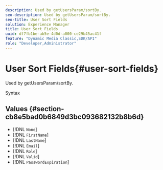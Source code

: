 ```yaml
---
description: Used by getUsersParam/sortBy.
seo-description: Used by getUsersParam/sortBy.
seo-title: User Sort Fields
solution: Experience Manager
title: User Sort Fields
uuid: df7fb1be-ab5e-4d0d-a000-ce29b45ac41f
feature: "Dynamic Media Classic,SDK/API"
role: "Developer,Administrator"
---
```


# User Sort Fields{#user-sort-fields}

Used by getUsersParam/sortBy.

 Syntax 

## Values {#section-cb8e5bad0b6849d3bc093682132b8b6d}

* [!DNL `None`] 
* [!DNL `FirstName`] 
* [!DNL `LastName`] 
* [!DNL `Email`] 
* [!DNL `Role`] 
* [!DNL `Valid`] 
* [!DNL `PasswordExpiration`]

